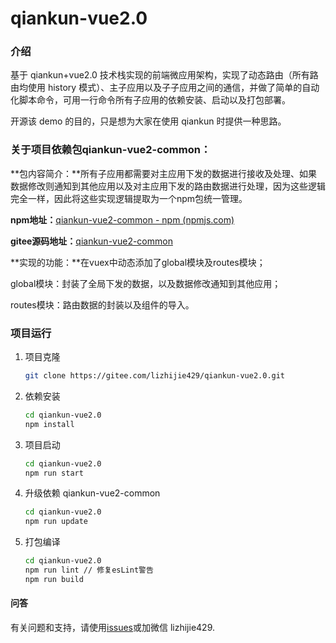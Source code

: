 # qiankun-vue2.0

### 介绍

基于 qiankun+vue2.0 技术栈实现的前端微应用架构，实现了动态路由（所有路由均使用 history 模式）、主子应用以及子子应用之间的通信，并做了简单的自动化脚本命令，可用一行命令所有子应用的依赖安装、启动以及打包部署。

开源该 demo 的目的，只是想为大家在使用 qiankun 时提供一种思路。



### 关于项目依赖包qiankun-vue2-common：

**包内容简介：**所有子应用都需要对主应用下发的数据进行接收及处理、如果数据修改则通知到其他应用以及对主应用下发的路由数据进行处理，因为这些逻辑完全一样，因此将这些实现逻辑提取为一个npm包统一管理。

**npm地址：**[qiankun-vue2-common - npm (npmjs.com)](https://www.npmjs.com/package/qiankun-vue2-common)

**gitee源码地址：**[qiankun-vue2-common](https://gitee.com/lizhijie429/qiankun-vue2-common)

**实现的功能：**在vuex中动态添加了global模块及routes模块；

global模块：封装了全局下发的数据，以及数据修改通知到其他应用；

routes模块：路由数据的封装以及组件的导入。



### 项目运行

1. 项目克隆

   ```bash
   git clone https://gitee.com/lizhijie429/qiankun-vue2.0.git
   ```

2. 依赖安装

   ```bash
   cd qiankun-vue2.0
   npm install
   ```

3. 项目启动

   ```bash
   cd qiankun-vue2.0
   npm run start
   ```

4. 升级依赖 qiankun-vue2-common

   ```bash
   cd qiankun-vue2.0
   npm run update
   ```

5. 打包编译

   ```bash
   cd qiankun-vue2.0
   npm run lint // 修复esLint警告
   npm run build
   ```

#### 问答

有关问题和支持，请使用[issues](https://gitee.com/lizhijie429/qiankun-vue2.0/issues)或加微信 lizhijie429.
